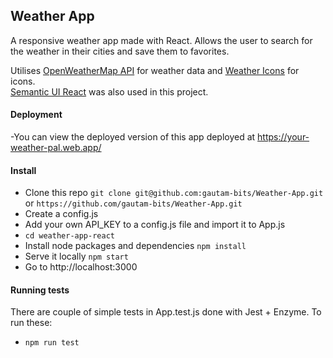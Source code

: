 ## Weather App

A responsive weather app made  with React. Allows the user to search for the weather in their cities and save them to favorites.


Utilises [OpenWeatherMap API](https://openweathermap.org/) for weather data and [Weather Icons](http://erikflowers.github.io/weather-icons/) for icons.  
[Semantic UI React](https://react.semantic-ui.com/) was also used in this project.

#### Deployment
-You can view the deployed version of this app deployed at https://your-weather-pal.web.app/

#### Install
- Clone this repo `git clone git@github.com:gautam-bits/Weather-App.git` or `https://github.com/gautam-bits/Weather-App.git`
- Create a config.js
- Add your own API_KEY to a config.js file and import it to App.js
- `cd weather-app-react`
- Install node packages and dependencies `npm install`
- Serve it locally `npm start`
- Go to http://localhost:3000

#### Running tests
There are couple of simple tests in App.test.js done with Jest + Enzyme. To run these:
- `npm run test`
